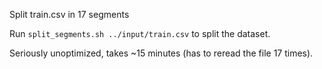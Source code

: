 Split train.csv in 17 segments

Run `split_segments.sh ../input/train.csv` to split the dataset.

Seriously unoptimized, takes ~15 minutes (has to reread the file 17 times).
